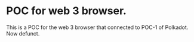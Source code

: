 # POC for web 3 browser.
This is a POC for the web 3 browser that connected to POC-1 of Polkadot. Now defunct.
